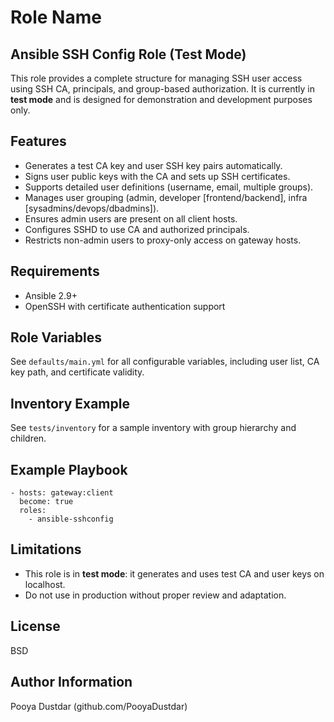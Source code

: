 Role Name
=========

Ansible SSH Config Role (Test Mode)
-----------------------------------

This role provides a complete structure for managing SSH user access using SSH CA, principals, and group-based authorization. It is currently in **test mode** and is designed for demonstration and development purposes only.

Features
--------
- Generates a test CA key and user SSH key pairs automatically.
- Signs user public keys with the CA and sets up SSH certificates.
- Supports detailed user definitions (username, email, multiple groups).
- Manages user grouping (admin, developer [frontend/backend], infra [sysadmins/devops/dbadmins]).
- Ensures admin users are present on all client hosts.
- Configures SSHD to use CA and authorized principals.
- Restricts non-admin users to proxy-only access on gateway hosts.

Requirements
------------
- Ansible 2.9+
- OpenSSH with certificate authentication support

Role Variables
--------------
See `defaults/main.yml` for all configurable variables, including user list, CA key path, and certificate validity.

Inventory Example
-----------------
See `tests/inventory` for a sample inventory with group hierarchy and children.

Example Playbook
----------------
```
- hosts: gateway:client
  become: true
  roles:
    - ansible-sshconfig
```

Limitations
-----------
- This role is in **test mode**: it generates and uses test CA and user keys on localhost.
- Do not use in production without proper review and adaptation.

License
-------
BSD

Author Information
------------------
Pooya Dustdar (github.com/PooyaDustdar)
